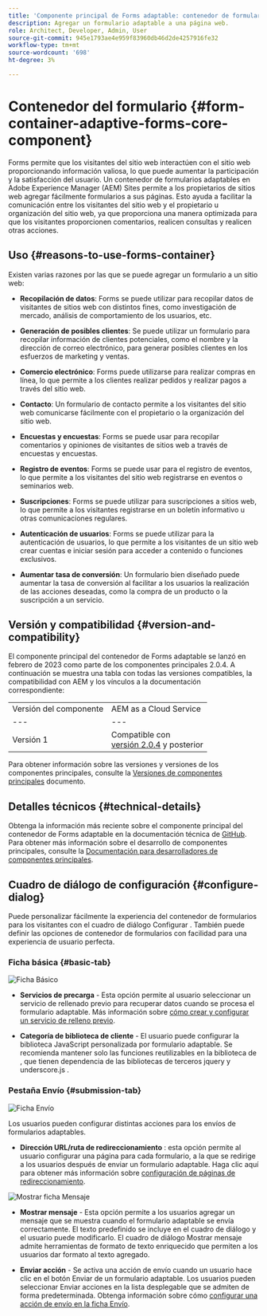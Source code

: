 ```yaml
---
title: 'Componente principal de Forms adaptable: contenedor de formularios'
description: Agregar un formulario adaptable a una página web.
role: Architect, Developer, Admin, User
source-git-commit: 945e1793ae4e959f83960db46d2de4257916fe32
workflow-type: tm+mt
source-wordcount: '698'
ht-degree: 3%

---
```



# Contenedor del formulario {#form-container-adaptive-forms-core-component}

Forms permite que los visitantes del sitio web interactúen con el sitio web proporcionando información valiosa, lo que puede aumentar la participación y la satisfacción del usuario. Un contenedor de formularios adaptables en Adobe Experience Manager (AEM) Sites permite a los propietarios de sitios web agregar fácilmente formularios a sus páginas. Esto ayuda a facilitar la comunicación entre los visitantes del sitio web y el propietario u organización del sitio web, ya que proporciona una manera optimizada para que los visitantes proporcionen comentarios, realicen consultas y realicen otras acciones.

## Uso {#reasons-to-use-forms-container}

Existen varias razones por las que se puede agregar un formulario a un sitio web:

* **Recopilación de datos**: Forms se puede utilizar para recopilar datos de visitantes de sitios web con distintos fines, como investigación de mercado, análisis de comportamiento de los usuarios, etc.

* **Generación de posibles clientes**: Se puede utilizar un formulario para recopilar información de clientes potenciales, como el nombre y la dirección de correo electrónico, para generar posibles clientes en los esfuerzos de marketing y ventas.

* **Comercio electrónico**: Forms puede utilizarse para realizar compras en línea, lo que permite a los clientes realizar pedidos y realizar pagos a través del sitio web.

* **Contacto**: Un formulario de contacto permite a los visitantes del sitio web comunicarse fácilmente con el propietario o la organización del sitio web.

* **Encuestas y encuestas**: Forms se puede usar para recopilar comentarios y opiniones de visitantes de sitios web a través de encuestas y encuestas.

* **Registro de eventos**: Forms se puede usar para el registro de eventos, lo que permite a los visitantes del sitio web registrarse en eventos o seminarios web.

* **Suscripciones**: Forms se puede utilizar para suscripciones a sitios web, lo que permite a los visitantes registrarse en un boletín informativo u otras comunicaciones regulares.

* **Autenticación de usuarios**: Forms se puede utilizar para la autenticación de usuarios, lo que permite a los visitantes de un sitio web crear cuentas e iniciar sesión para acceder a contenido o funciones exclusivos.

* **Aumentar tasa de conversión**: Un formulario bien diseñado puede aumentar la tasa de conversión al facilitar a los usuarios la realización de las acciones deseadas, como la compra de un producto o la suscripción a un servicio.


## Versión y compatibilidad {#version-and-compatibility}

El componente principal del contenedor de Forms adaptable se lanzó en febrero de 2023 como parte de los componentes principales 2.0.4. A continuación se muestra una tabla con todas las versiones compatibles, la compatibilidad con AEM y los vínculos a la documentación correspondiente:

|  |  |
|---|---|
| Versión del componente | AEM as a Cloud Service |
| --- | --- |
| Versión 1 | Compatible con<br>[versión 2.0.4](/help/versions.md) y posterior | Compatible | Compatible |

Para obtener información sobre las versiones y versiones de los componentes principales, consulte la [Versiones de componentes principales](/help/versions.md) documento.

<!-- ## Sample Component Output {#sample-component-output}

To experience the Accordion Component as well as see examples of its configuration options as well as HTML and JSON output, visit the [Component Library](https://adobe.com/go/aem_cmp_library_accordion). -->

## Detalles técnicos {#technical-details}

Obtenga la información más reciente sobre el componente principal del contenedor de Forms adaptable en la documentación técnica de [GitHub](https://github.com/adobe/aem-core-forms-components/tree/master/ui.af.apps/src/main/content/jcr_root/apps/core/fd/components/form/container/v1/container). Para obtener más información sobre el desarrollo de componentes principales, consulte la [Documentación para desarrolladores de componentes principales](/help/developing/overview.md).

## Cuadro de diálogo de configuración {#configure-dialog}

Puede personalizar fácilmente la experiencia del contenedor de formularios para los visitantes con el cuadro de diálogo Configurar . También puede definir las opciones de contenedor de formularios con facilidad para una experiencia de usuario perfecta.

### Ficha básica {#basic-tab}

![Ficha Básico](/help/adaptive-forms/assets/formcontainer_basictab.png)

* **Servicios de precarga** - Esta opción permite al usuario seleccionar un servicio de rellenado previo para recuperar datos cuando se procesa el formulario adaptable. Más información sobre [cómo crear y configurar un servicio de relleno previo](https://experienceleague.adobe.com/docs/experience-manager-cloud-service/content/forms/create-an-adaptive-form/prepopulate-adaptive-form-fields.html?lang=en#aem-forms-custom-prefill-service).

* **Categoría de biblioteca de cliente** - El usuario puede configurar la biblioteca JavaScript personalizada por formulario adaptable. Se recomienda mantener solo las funciones reutilizables en la biblioteca de , que tienen dependencia de las bibliotecas de terceros jquery y underscore.js .

### Pestaña Envío {#submission-tab}

![Ficha Envío](/help/adaptive-forms/assets/formcontainer_submissiontab.png)

Los usuarios pueden configurar distintas acciones para los envíos de formularios adaptables.

* **Dirección URL/ruta de redireccionamiento** : esta opción permite al usuario configurar una página para cada formulario, a la que se redirige a los usuarios después de enviar un formulario adaptable. Haga clic aquí para obtener más información sobre [configuración de páginas de redireccionamiento](https://experienceleague.adobe.com/docs/experience-manager-cloud-service/content/forms/create-an-adaptive-form/configure-submit-actions-and-metadata-submission/configuring-redirect-page.html).

![Mostrar ficha Mensaje](/help/adaptive-forms/assets/formconatiner_showmessage.png)

* **Mostrar mensaje** - Esta opción permite a los usuarios agregar un mensaje que se muestra cuando el formulario adaptable se envía correctamente. El texto predefinido se incluye en el cuadro de diálogo y el usuario puede modificarlo. El cuadro de diálogo Mostrar mensaje admite herramientas de formato de texto enriquecido que permiten a los usuarios dar formato al texto agregado.

* **Enviar acción** - Se activa una acción de envío cuando un usuario hace clic en el botón Enviar de un formulario adaptable. Los usuarios pueden seleccionar Enviar acciones en la lista desplegable que se admiten de forma predeterminada. Obtenga información sobre cómo [configurar una acción de envío en la ficha Envío](https://experienceleague.adobe.com/docs/experience-manager-cloud-service/content/forms/create-an-adaptive-form/configure-submit-actions-and-metadata-submission/configuring-submit-actions.html#supporting-custom-functions-in-validation-expressions-br).




